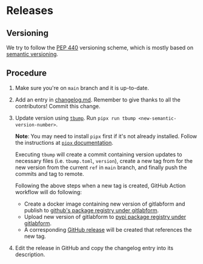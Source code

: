 # Releases

## Versioning

We try to follow the [PEP 440](https://peps.python.org/pep-0440/) versioning scheme, which is mostly based on [semantic versioning](https://semver.org/).

## Procedure

1. Make sure you're on `main` branch and it is up-to-date.
2. Add an entry in [changelog.md](../changelog.md). Remember to give thanks to all the contributors! Commit this change.
3. Update version using [`tbump`](https://github.com/your-tools/tbump). Run `pipx run tbump <new-semantic-version-number>`.

    **Note**: You may need to install `pipx` first if it's not already installed. Follow the instructions at [`pipx` documentation](https://pypa.github.io/pipx/installation/).

    Executing `tbump` will create a commit containing version updates to necessary files (i.e. `tbump.toml`, `version`), create a new tag from for the new version from the current `ref` in `main` branch, and finally push the commits and tag to remote.

    Following the above steps when a new tag is created, GitHub Action workflow will do following:

    - Create a docker image containing new version of gitlabform and publish to [github's package registry under gitlabform](https://github.com/gitlabform/gitlabform/pkgs/container/gitlabform).
    - Upload new version of gitlabform to [pypi package registry under gitlabform](https://pypi.org/project/gitlabform/).
    - A corresponding [GitHub release](https://github.com/gitlabform/gitlabform/releases) will be created that references the new tag.

3. Edit the release in GitHub and copy the changelog entry into its description.
